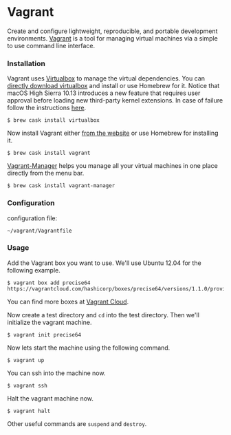 # Vagrant

Create and configure lightweight, reproducible, and portable development environments. [Vagrant](http://www.vagrantup.com/) is a tool for managing virtual machines via a simple to use command line interface.

### Installation <a id="installation"></a>

Vagrant uses [Virtualbox](https://www.virtualbox.org/) to manage the virtual dependencies. You can [directly download virtualbox](https://www.virtualbox.org/wiki/Downloads) and install or use Homebrew for it. Notice that macOS High Sierra 10.13 introduces a new feature that requires user approval before loading new third-party kernel extensions. In case of failure follow the instructions [here](https://developer.apple.com/library/archive/technotes/tn2459/_index.html).

```text
$ brew cask install virtualbox
```

Now install Vagrant either [from the website](http://www.vagrantup.com/downloads.html) or use Homebrew for installing it.

```text
$ brew cask install vagrant
```

[Vagrant-Manager](http://vagrantmanager.com/) helps you manage all your virtual machines in one place directly from the menu bar.

```text
$ brew cask install vagrant-manager
```

### Configuration

configuration file:

 `~/vagrant/Vagrantfile`

### Usage <a id="usage"></a>

Add the Vagrant box you want to use. We'll use Ubuntu 12.04 for the following example.

```text
$ vagrant box add precise64 https://vagrantcloud.com/hashicorp/boxes/precise64/versions/1.1.0/providers/virtualbox.box
```

You can find more boxes at [Vagrant Cloud](https://app.vagrantup.com/boxes/search).

Now create a test directory and `cd` into the test directory. Then we'll initialize the vagrant machine.

```text
$ vagrant init precise64
```

Now lets start the machine using the following command.

```text
$ vagrant up
```

You can ssh into the machine now.

```text
$ vagrant ssh
```

Halt the vagrant machine now.

```text
$ vagrant halt
```

Other useful commands are `suspend` and `destroy`.

